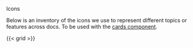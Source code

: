 Icons


Below is an inventory of the icons we use to represent different topics or features across docs. To be used with the [cards component](cards.md).

{{< grid >}}

